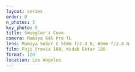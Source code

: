 ```yaml
---
layout: series
order: 0
n_photos: 5
key_photo: 5
title: Smuggler's Cove
camera: Mamiya 645 Pro TL
lens: Mamiya Sekor C 55mm f/2.8 N, 80mm f/2.8 N
film: Fuji Provia 100, Kodak Ektar 100
format: 120
location: Los Angeles
---
```

